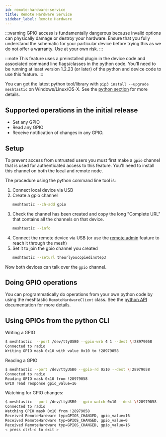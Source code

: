 ```yaml
---
id: remote-hardware-service
title: Remote Hardware Service
sidebar_label: Remote Hardware
---
```


:::warning
GPIO access is fundamentally dangerous because invalid options can physically damage or destroy your hardware. Ensure that you fully understand the schematic for your particular device before trying this as we do not offer a warranty. Use at your own risk.
:::

:::note
This feature uses a preinstalled plugin in the device code and associated command line flags/classes in the python code.  You'll need to be running at least version 1.2.23 (or later) of the python and device code to use this feature.
:::

You can get the latest python tool/library with `pip3 install --upgrade meshtastic` on Windows/Linux/OS-X. See the [python section](/docs/software/python/python-installation) for more details.

## Supported operations in the initial release

- Set any GPIO
- Read any GPIO
- Receive notification of changes in any GPIO.

## Setup



To prevent access from untrusted users you must first make a `gpio` channel that is used for authenticated access to this feature.  You'll need to install this channel on both the local and remote node.

The procedure using the python command line tool is:

1. Connect local device via USB
2. Create a gpio channel
    ```bash
    meshtastic --ch-add gpio
    ```
3. Check the channel has been created and copy the long "Complete URL" that contains all the channels on that device.
    ```bash
    meshtastic --info
    ```
4. Connect the remote device via USB (or use the [remote admin](device-remote-admin) feature to reach it through the mesh)
5. Set it to join the gpio channel you created
    ```bash
    meshtastic --seturl theurlyoucopiedinstep3
    ```

Now both devices can talk over the `gpio` channel.

## Doing GPIO operations

You can programmatically do operations from your own python code by using the meshtastic `RemoteHardwareClient` class. See the [python API](https://meshtastic.github.io/Meshtastic-python) documentation for more details.

## Using GPIOs from the python CLI

Writing a GPIO
```bash title="Expected output"
$ meshtastic  --port /dev/ttyUSB0 --gpio-wrb 4 1 --dest \!28979058 
Connected to radio
Writing GPIO mask 0x10 with value 0x10 to !28979058
```

Reading a GPIO
```bash title="Expected output"
$ meshtastic --port /dev/ttyUSB0 --gpio-rd 0x10 --dest \!28979058 
Connected to radio
Reading GPIO mask 0x10 from !28979058
GPIO read response gpio_value=16
```

Watching for GPIO changes:
```bash title="Expected output"
$ meshtastic --port /dev/ttyUSB0 --gpio-watch 0x10 --dest \!28979058 
Connected to radio
Watching GPIO mask 0x10 from !28979058
Received RemoteHardware typ=GPIOS_CHANGED, gpio_value=16
Received RemoteHardware typ=GPIOS_CHANGED, gpio_value=0
Received RemoteHardware typ=GPIOS_CHANGED, gpio_value=16
< press ctrl-c to exit >
```
